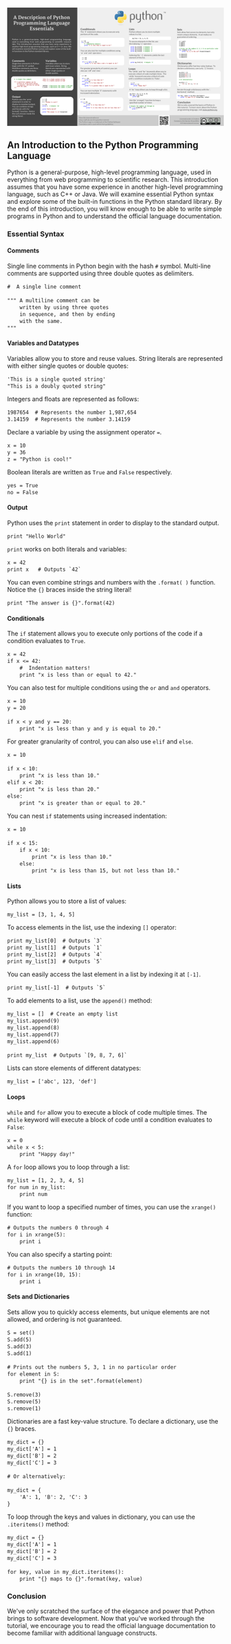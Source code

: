 ![](tutorial_poster.png)

## An Introduction to the Python Programming Language

Python is a general-purpose, high-level programming language, used in everything from web programming to scientific research.  This introduction assumes that you have some experience in another high-level programming language, such as C++ or Java.  We will examine essential Python syntax and explore some of the built-in functions in the Python standard library.  By the end of this introduction, you will know enough to be able to write simple programs in Python and to understand the official language documentation.

### Essential Syntax

#### Comments

Single line comments in Python begin with the hash `#` symbol.  Multi-line comments are supported using three double quotes as delimiters.

    #  A single line comment

    """ A multiline comment can be
        written by using three quotes
        in sequence, and then by ending
        with the same.
    """

#### Variables and Datatypes

Variables allow you to store and reuse values.  String literals are represented with either single quotes or double quotes:

    'This is a single quoted string'
    "This is a doubly quoted string"

Integers and floats are represented as follows:

    1987654  # Represents the number 1,987,654
    3.14159  # Represents the number 3.14159

Declare a variable by using the assignment operator `=`.

    x = 10
    y = 36
    z = "Python is cool!"

Boolean literals are written as `True` and `False` respectively.  

    yes = True
    no = False


#### Output
Python uses the `print` statement in order to display to the standard output.

    print "Hello World"

`print` works on both literals and variables:

    x = 42
    print x   # Outputs `42`

You can even combine strings and numbers with the `.format( )` function.  Notice the `{}` braces inside the string literal!

    print "The answer is {}".format(42)

#### Conditionals
The `if` statement allows you to execute only portions of the code if a condition evaluates to `True`.  

    x = 42
    if x <= 42:
        #  Indentation matters!
        print "x is less than or equal to 42."

You can also test for multiple conditions using the `or` and `and` operators.

    x = 10
    y = 20

    if x < y and y == 20:
        print "x is less than y and y is equal to 20."

For greater granularity of control, you can also use `elif` and `else`.

    x = 10

    if x < 10:
        print "x is less than 10."
    elif x < 20:
        print "x is less than 20."
    else:
        print "x is greater than or equal to 20."

You can nest `if` statements using increased indentation:

    x = 10

    if x < 15:
        if x < 10:
            print "x is less than 10."
        else:
            print "x is less than 15, but not less than 10."

#### Lists

Python allows you to store a list of values:

    my_list = [3, 1, 4, 5]

To access elements in the list, use the indexing `[]` operator:

    print my_list[0]  # Outputs `3`
    print my_list[1]  # Outputs `1`
    print my_list[2]  # Outputs `4`
    print my_list[3]  # Outputs `5`

You can easily access the last element in a list by indexing it at `[-1]`.

    print my_list[-1]  # Outputs `5`

To add elements to a list, use the `append()` method:

    my_list = []  # Create an empty list
    my_list.append(9)
    my_list.append(8)
    my_list.append(7)
    my_list.append(6)

    print my_list  # Outputs `[9, 8, 7, 6]`

Lists can store elements of different datatypes:

    my_list = ['abc', 123, 'def']

#### Loops

`while` and `for` allow you to execute a block of code multiple times.  The `while` keyword will execute a block of code until a condition evaluates to `False`:

    x = 0
    while x < 5:
        print "Happy day!"

A `for` loop allows you to loop through a list:

    my_list = [1, 2, 3, 4, 5]
    for num in my_list:
        print num

If you want to loop a specified number of times, you can use the `xrange()` function:

    # Outputs the numbers 0 through 4
    for i in xrange(5):
        print i

You can also specify a starting point:

    # Outputs the numbers 10 through 14
    for i in xrange(10, 15):
        print i


#### Sets and Dictionaries
Sets allow you to quickly access elements, but unique elements are not allowed, and ordering is not guaranteed.  

    S = set()
    S.add(5)
    S.add(3)
    S.add(1)

    # Prints out the numbers 5, 3, 1 in no particular order
    for element in S:
        print "{} is in the set".format(element)  

    S.remove(3)
    S.remove(5)
    s.remove(1)

Dictionaries are a fast key-value structure.  To declare a dictionary, use the `{}` braces.

    my_dict = {}
    my_dict['A'] = 1
    my_dict['B'] = 2
    my_dict['C'] = 3

    # Or alternatively:

    my_dict = {
        'A': 1, 'B': 2, 'C': 3
    }

To loop through the keys and values in dictionary, you can use the `.iteritems()` method:

    my_dict = {}
    my_dict['A'] = 1
    my_dict['B'] = 2
    my_dict['C'] = 3

    for key, value in my_dict.iteritems():
        print "{} maps to {}".format(key, value)

### Conclusion
We've only scratched the surface of the elegance and power that Python brings to software development.  Now that you've worked through the tutorial, we encourage you to read the official language documentation to become familiar with additional language constructs.  
